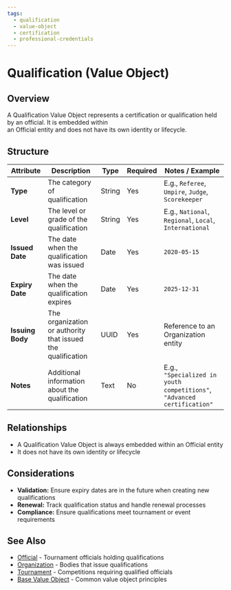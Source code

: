 ```yaml
---
tags:
  - qualification
  - value-object
  - certification
  - professional-credentials
---
```


# Qualification (Value Object)

## Overview

A Qualification Value Object represents a certification or qualification held by an official. It is embedded within  
an Official entity and does not have its own identity or lifecycle.

## Structure

| Attribute | Description | Type | Required | Notes / Example |
|-----------|-------------|------|----------|-----------------|
| **Type** | The category of qualification | String | Yes | E.g., `Referee`, `Umpire`, `Judge`, `Scorekeeper` |
| **Level** | The level or grade of the qualification | String | Yes | E.g., `National`, `Regional`, `Local`, `International` |
| **Issued Date** | The date when the qualification was issued | Date | Yes | `2020-05-15` |
| **Expiry Date** | The date when the qualification expires | Date | Yes | `2025-12-31` |
| **Issuing Body** | The organization or authority that issued the qualification | UUID | Yes | Reference to an Organization entity |
| **Notes** | Additional information about the qualification | Text | No | E.g., `"Specialized in youth competitions"`, `"Advanced certification"` |

## Relationships

- A Qualification Value Object is always embedded within an Official entity
- It does not have its own identity or lifecycle

## Considerations

- **Validation:** Ensure expiry dates are in the future when creating new qualifications
- **Renewal:** Track qualification status and handle renewal processes
- **Compliance:** Ensure qualifications meet tournament or event requirements

## See Also

- [Official](./official.md) - Tournament officials holding qualifications
- [Organization](../../organization/organization.md) - Bodies that issue qualifications
- [Tournament](../../tournament/tournament.md) - Competitions requiring qualified officials
- [Base Value Object](../../foundation/base_value_object.md) - Common value object principles
